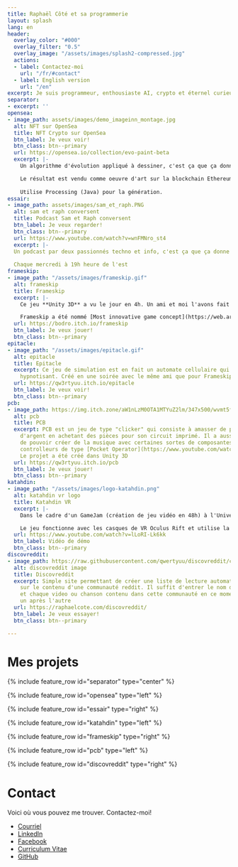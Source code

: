 ```yaml
---
title: Raphaël Côté et sa programmerie
layout: splash
lang: en
header:
  overlay_color: "#000"
  overlay_filter: "0.5"
  overlay_image: "/assets/images/splash2-compressed.jpg"
  actions:
  - label: Contactez-moi
    url: "/fr/#contact"
  - label: English version
    url: "/en"
excerpt: Je suis programmeur, enthousiaste AI, crypto et éternel curieux de Saguenay au Québec!
separator:
- excerpt: ''
opensea:
- image_path: assets/images/demo_imageinn_montage.jpg
  alt: NFT sur OpenSea
  title: NFT Crypto sur OpenSea
  btn_label: Je veux voir!
  btn_class: btn--primary
  url: https://opensea.io/collection/evo-paint-beta
  excerpt: |-
    Un algorithme d'évolution appliqué à dessiner, c'est ça que ça donne! Depuis plusieurs années à chaque jour, l'image du jour provenant de Wikipedia est passée dans ce programme et est mise en ligne!

    Le résultat est vendu comme oeuvre d'art sur la blockchain Ethereum via OpenSea.
  
    Utilise Processing (Java) pour la génération. 
essair:
- image_path: assets/images/sam_et_raph.PNG
  alt: sam et raph conversent
  title: Podcast Sam et Raph conversent
  btn_label: Je veux regarder!
  btn_class: btn--primary
  url: https://www.youtube.com/watch?v=wnFMNro_st4
  excerpt: |-
  Un podcast par deux passionnés techno et info, c'est ça que ça donne!
  
  Chaque mercredi à 19h heure de l'est
frameskip:
- image_path: "/assets/images/frameskip.gif"
  alt: frameskip
  title: Frameskip
  excerpt: |-
    Ce jeu **Unity 3D** a vu le jour en 4h. Un ami et moi l'avons fait dans le cadre d'une compétition de jeux sur le site itch.io! Le but du jeu est simple, se sauver de Gilles le monstre.

    Frameskip a été nommé [Most innovative game concept](https://web.archive.org/web/20190502071114/https://itch.io/jam/icantdraw/results/most-innovative-game-concept) lors de la compétition.
  url: https://bodro.itch.io/frameskip
  btn_label: Je veux jouer!
  btn_class: btn--primary
epitacle:
- image_path: "/assets/images/epitacle.gif"
  alt: epitacle
  title: Epitacle
  excerpt: Ce jeu de simulation est en fait un automate cellulaire qui est réellement
    hypnotisant. Créé en une soirée avec le même ami que pour Frameskip!
  url: https://qw3rtyuu.itch.io/epitacle
  btn_label: Je veux voir!
  btn_class: btn--primary
pcb:
- image_path: https://img.itch.zone/aW1nLzM0OTA1MTYuZ2lm/347x500/wvmt5f.gif
  alt: pcb
  title: PCB
  excerpt: PCB est un jeu de type "clicker" qui consiste à amasser de plus en plus
    d'argent en achetant des pièces pour son circuit imprimé. Il a aussi la particularité
    de pouvoir créer de la musique avec certaines sortes de composantes, inspiré des
    controlleurs de type [Pocket Operator](https://www.youtube.com/watch?v=H8DYAChg9AM)
    Le projet a été créé dans Unity 3D
  url: https://qw3rtyuu.itch.io/pcb
  btn_label: Je veux jouer!
  btn_class: btn--primary
katahdin:
- image_path: "/assets/images/logo-katahdin.png"
  alt: katahdin vr logo
  title: Katahdin VR
  excerpt: |-
    Dans le cadre d'un GameJam (création de jeu vidéo en 48h) à l'Université du Québec à Chicoutimi en Octobre 2018, j'ai eu la chance de travailler à développer un jeu de VR avec quelques membres de [Totema Studio](https://totemastudio.com/).

    Le jeu fonctionne avec les casques de VR Oculus Rift et utilise la SDK d'Oculus dans Unity 3D.
  url: https://www.youtube.com/watch?v=lLoRI-Lk6kk
  btn_label: Vidéo de démo
  btn_class: btn--primary
discovreddit:
- image_path: https://raw.githubusercontent.com/qwertyuu/discovreddit/c6b19113cce6bfe747eb0ef67659d14a80c5d87d/docs/demo.png
  alt: discovreddit image
  title: Discovreddit
  excerpt: Simple site permettant de créer une liste de lecture automatiquement basé
    sur le contenu d'une communauté reddit. Il suffit d'entrer le nom de la communauté
    et chaque video ou chanson contenu dans cette communauté en ce moment sera joué
    un après l'autre
  url: https://raphaelcote.com/discovreddit/
  btn_label: Je veux essayer!
  btn_class: btn--primary

---
```

# Mes projets

{% include feature_row id="separator" type="center" %}

{% include feature_row id="opensea" type="left" %}

{% include feature_row id="essair" type="right" %}

{% include feature_row id="katahdin" type="left" %}

{% include feature_row id="frameskip" type="right" %}

{% include feature_row id="pcb" type="left" %}

{% include feature_row id="discovreddit" type="right" %}

# Contact

Voici où vous pouvez me trouver. Contactez-moi!

- <i class="fas fa-fw fa-envelope-square"></i> [Courriel](mailto:cotlarrc@gmail.com)
- <i class="fab fa-fw fa-linkedin"></i> [LinkedIn](https://www.linkedin.com/in/raphael-cote-sag)
- <i class="fab fa-fw fa-facebook-square"></i> [Facebook](https://facebook.com/qwertyuu)
- <i class="fas fa-fw fa-file-alt"></i> [Curriculum Vitae](https://docs.google.com/document/d/e/2PACX-1vQxpPqn2mMkbFkYExj4nroh4VHqq7Z7E5lUf3yRIoCyfZckPIe5w9_pLtqDQak-1ym3EnVc4bn83z80/pub)
- <i class="fab fa-fw fa-github"></i> [GitHub](https://github.com/qwertyuu?tab=repositories)